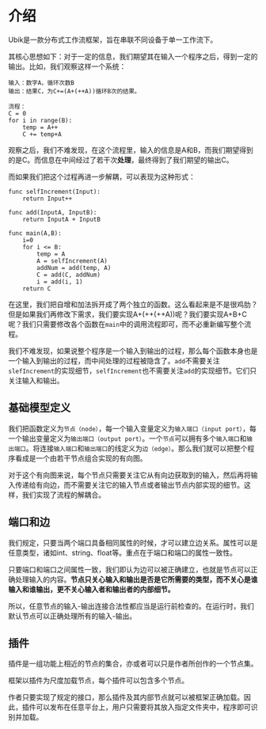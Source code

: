 # 介绍

Ubik是一款分布式工作流框架，旨在串联不同设备于单一工作流下。

其核心思想如下：对于一定的信息，我们期望其在输入一个程序之后，得到一定的输出。比如，我们观察这样一个系统：
```
输入：数字A，循环次数B
输出：结果C，为C+=(A+(++A))循环B次的结果。

流程：
C = 0
for i in range(B):
    temp = A++
    C += temp+A
```

观察之后，我们不难发现，在这个流程里，输入的信息是A和B，而我们期望得到的是C。而信息在中间经过了若干次**处理**，最终得到了我们期望的输出C。

而如果我们把这个过程再进一步解耦，可以表现为这种形式：
```
func selfIncrement(Input):
    return Input++

func add(InputA, InputB):
    return InputA + InputB

func main(A,B):
    i=0
    for i <= B:
        temp = A
        A = selfIncrement(A)
        addNum = add(temp, A)
        C = add(C, addNum)
        i = add(i, 1)
    return C
```

在这里，我们把自增和加法拆开成了两个独立的函数。这么看起来是不是很鸡肋？但是如果我们再修改下需求，我们要实现A+(++(++A))呢？我们要实现A+B+C呢？我们只需要修改各个函数在`main`中的调用流程即可，而不必重新编写整个流程。

我们不难发现，如果说整个程序是一个输入到输出的过程，那么每个函数本身也是一个输入到输出的过程，而中间处理的过程被隐含了。`add`不需要关注`slefIncrement`的实现细节，`selfIncrement`也不需要关注`add`的实现细节。它们只关注输入和输出。

## 基础模型定义

我们把函数定义为`节点（node）`，每一个输入变量定义为`输入端口（input port）`，每一个输出变量定义为`输出端口（output port）`。一个`节点`可以拥有多个`输入端口`和`输出端口`。将连接`输入端口`和`输出端口`的线定义为`边（edge）`。那么我们就可以把整个程序看成是一个由若干节点组合实现的有向图。

对于这个有向图来说，每个节点只需要关注它从有向边获取到的输入，然后再将输入传递给有向边，而不需要关注它的输入节点或者输出节点内部实现的细节。这样，我们实现了流程的解耦合。

## 端口和边

我们规定，只要当两个端口具备相同属性的时候，才可以建立边关系。属性可以是任意类型，诸如int、string、float等。重点在于端口和端口的属性一致性。

只要端口和端口之间属性一致，我们即认为边可以被正确建立，也就是节点可以正确处理输入的内容。**节点只关心输入和输出是否是它所需要的类型，而不关心是谁输入和谁输出，更不关心输入者和输出者的内部细节。**

所以，任意节点的输入-输出连接合法性都应当是运行前检查的。在运行时，我们默认节点可以正确处理所有的输入-输出。

## 插件

插件是一组功能上相近的节点的集合，亦或者可以只是作者所创作的一个节点集。

框架以插件为尺度加载节点，每个插件可以包含多个节点。

作者只要实现了规定的接口，那么插件及其内部节点就可以被框架正确加载。因此，插件可以发布在任意平台上，用户只需要将其放入指定文件夹中，程序即可识别并加载。